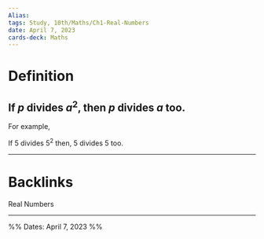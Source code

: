 ```yaml
---
Alias:
tags: Study, 10th/Maths/Ch1-Real-Numbers
date: April 7, 2023
cards-deck: Maths
---
```

# Definition

## If $p$ divides $a^2$, then $p$ divides $a$ too.

For example, 

If 5 divides $5^2$ then, 5 divides 5 too.

---

# Backlinks

Real Numbers

---

%%
Dates: April 7, 2023
%%